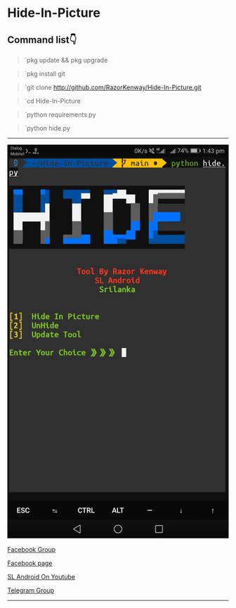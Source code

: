 # Hide-In-Picture

## Command list👇

>`pkg update && pkg upgrade

>`pkg install git

>`git clone http://github.com/RazorKenway/Hide-In-Picture.git

>`cd Hide-In-Picture

>`python requirements.py

>`python hide.py







<hr colour="Red" size="15">

<img src="Hide-In-Picture.png">

<br>



<a href="https://www.facebook.com/groups/277920623081269/?ref=share">Facebook Group </a>

<a href="https://www.facebook.com/SLAndroidD/">Facebook page </a>

<a href="https://www.youtube.com/c/SLAndroid"> SL Android On Youtube  </a>

<a href="https://t.me/joinchat/MaJux1c8gdMW2GSqCpEBxQ"> Telegram Group </a>

<hr colour="Red" size="10">


